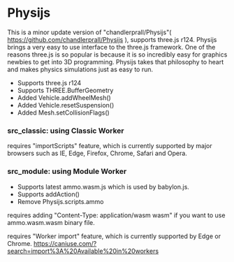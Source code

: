 # Physijs
 This is a minor update version of "chandlerprall/Physijs"( https://github.com/chandlerprall/Physijs ), supports three.js r124. Physijs brings a very easy to use interface to the three.js framework. One of the reasons three.js is so popular is because it is so incredibly easy for graphics newbies to get into 3D programming. Physijs takes that philosophy to heart and makes physics simulations just as easy to run.

- Supports three.js r124 
- Supports THREE.BufferGeometry
- Added Vehicle.addWheelMesh()
- Added Vehicle.resetSuspension()
- Added Mesh.setCollisionFlags()

### src_classic: using Classic Worker ####

requires "importScripts" feature, which is currently supported by major browsers such as IE, Edge, Firefox, Chrome, Safari and Opera. 


### src_module: using Module Worker ####
- Supports latest ammo.wasm.js which is used by babylon.js.
- Supports addAction()
- Remove Physijs.scripts.ammo

requires adding "Content-Type: application/wasm wasm" if you want to use ammo.wasm.wasm binary file.

requires "Worker import" feature, which is currently supported by Edge or Chrome. 
https://caniuse.com/?search=import%3A%20Available%20in%20workers

